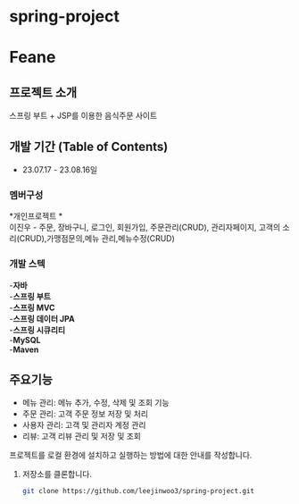# spring-project
# Feane
## 프로젝트 소개
스프링 부트 + JSP를 이용한 음식주문 사이트

## 개발 기간 (Table of Contents)
* 23.07.17 - 23.08.16일
 
### 멤버구성
*개인프로젝트 *<br>
이진우 - 주문, 장바구니, 로그인, 회원가입, 주문관리(CRUD), 관리자페이지, 
         고객의 소리(CRUD),가맹점문의,메뉴 관리,메뉴수정(CRUD)

### 개발 스텍
-**자바**<br>
-**스프링 부트**<br>
-**스프링 MVC**<br>
-**스프링 데이터 JPA**<br>
-**스프링 시큐리티**<br>
-**MySQL**<br>
-**Maven**<br>

## 주요기능 
- 메뉴 관리: 메뉴 추가, 수정, 삭제 및 조회 기능
- 주문 관리: 고객 주문 정보 저장 및 처리
- 사용자 관리: 고객 및 관리자 계정 관리
- 리뷰: 고객 리뷰 관리 및 저장 및 조회


프로젝트를 로컬 환경에 설치하고 실행하는 방법에 대한 안내를 작성합니다.

1. 저장소를 클론합니다.
   ```sh
   git clone https://github.com/leejinwoo3/spring-project.git
